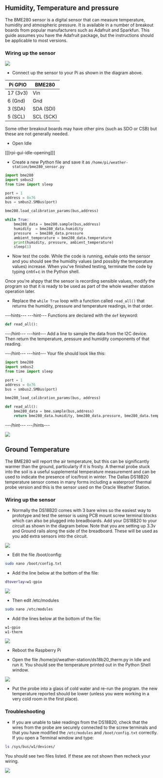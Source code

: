 ## Humidity, Temperature and pressure

The BME280 sensor is a digital sensor that can measure temperature, humidity and atmospheric pressure. It is available in a number of breakout boards from popular manufacturers such as Adafruit and Sparkfun. This guide assumes you have the Adafruit package, but the instructions should be applicable to most versions.

### Wiring up the sensor

![](images/bme280_bb.png)

- Connect up the sensor to your Pi as shown in the diagram above.

| Pi GPIO | BME280  |
|-------|----------|
| 17 (3v3) | Vin |
| 6 (Gnd) | Gnd|
| 3 (SDA) | SDA (SDI) |
| 5 (SCL) | SCL (SCK)|

Some other breakout boards may have other pins (such as SDO or CSB) but these are not generally needed.


- Open Idle

[[[rpi-gui-idle-opening]]]

- Create a new Python file and save it as `/home/pi/weather-station/bme280_sensor.py`

```python
import bme280
import smbus2
from time import sleep

port = 1
address = 0x76
bus = smbus2.SMBus(port)

bme280.load_calibration_params(bus,address)

while True:
    bme280_data = bme280.sample(bus,address)
    humidity  = bme280_data.humidity
    pressure  = bme280_data.pressure
    ambient_temperature = bme280_data.temperature
    print(humidity, pressure, ambient_temperature)
    sleep(1)
```
- Now test the code. While the code is running, exhale onto the sensor and you should see the humidity values (and possibly the temperature values) increase. When you've finished testing, terminate the code by typing cntrl+c in the Python shell.

Once you're ahppy that the sensor is recording sensible values, modify the program so that it is ready to be used as part of the whole weather station operation later.

- Replace the `while True`  loop with a function called `read_all()` that returns the humidity, pressure and temperature readings, in that order.

---hints---
---hint---
Functions are declared with the `def` keyword:

```python
def read_all():
```

---/hint---
---hint---
Add a line to sample the data from the I2C device. Then return the temperature, pressure and humidity components of that reading.

---/hint---
---hint---
Your file should look like this:
```python
import bme280
import smbus2
from time import sleep

port = 1
address = 0x76
bus = smbus2.SMBus(port)

bme280_load_calibration_params(bus, address)

def read_all():
    bme280_data = bme.sample(bus,address)
    return bme280_data.humidity, bme280_data.pressure, bme280_data.temperature

```
---/hint---
---/hints---

![](images/bme280_code_run.png)

## Ground Temperature

The BME280 will report the air temperature, but this can be significantly warmer than the ground, particularly if it is frosty.   A thermal probe stuck into the soil is a useful supplemental temperature measurement and can be used to indicate the presence of ice/frost in winter.  The Dallas DS18B20 temperature sensor comes in many forms including a waterproof thermal probe version and this is the sensor used on the Oracle Weather Station.

### Wiring up the sensor

- Normally the DS18B20 comes with 3 bare wires so the easiest way to prototype and test the sensor is using PCB mount screw terminal blocks which can also be plugged into breadboards. Add your DS18B20 to your circuit as shown in the diagram below.  Note that you are setting up 3.3v and Ground rails along the side of the breadboard. These will be used as you add extra sensors into the circuit.

![](images/ground_temp_bb.png)

- Edit the file /boot/config:

```bash
sudo nano /boot/config.txt
```
 - Add the line below at the bottom of the file:

 ```bash
 dtoverlay=w1-gpio
 ```
![](images/ds18b20_config.png)

- Then edit /etc/modules

```bash
sudo nano /etc/modules
```

- Add the lines below at the bottom of the file:

```bash
w1-gpio
w1-therm
```
![](images/ds18b20_modules.png)

- Reboot the Raspberry Pi

- Open the file /home/pi/weather-station/ds18b20_therm.py in Idle and run it. You should see the temperature printed out in the Python Shell window.  

![](images/ds18b20_run.png)

- Put the probe into a glass of cold water and re-run the program. the new temperature reported should be lower (unless you were working in a very cold room in the first place).

### Troubleshooting

- If you are unable to take readings from the DS18B20, check that the wires from the probe are securely connected to the screw terminals and that you have modified the `/etc/modules` and `/boot/config.txt` correctly. If you open a Terminal window and type:

```bash
ls /sys/bus/w1/devices/
```
You should see two files listed. If these are not shown then recheck your wiring.

![](images/ds18b20_ls.png)
